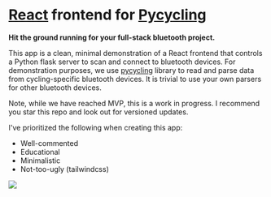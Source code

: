 # [React](https://react.dev/) frontend for [Pycycling](https://github.com/zacharyedwardbull/pycycling)

**Hit the ground running for your full-stack bluetooth project.**

This app is a clean, minimal demonstration of a React frontend that controls a Python flask server to scan and connect to bluetooth devices.
For demonstration purposes, we use [pycycling](https://github.com/zacharyedwardbull/pycycling) library to read and parse data from cycling-specific bluetooth devices. It is trivial to use your own parsers for other bluetooth devices.

Note, while we have reached MVP, this is a work in progress. I recommend you star this repo and look out for versioned updates.

I've prioritized the following when creating this app:
+ Well-commented
+ Educational
+ Minimalistic
+ Not-too-ugly (tailwindcss)

![](assets/mvp_screenshot.png)

